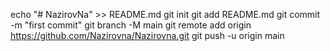 echo "# NazirovNa" >> README.md
git init
git add README.md
git commit -m "first commit"
git branch -M main
git remote add origin https://github.com/Nazirovna/Nazirovna.git
git push -u origin main
